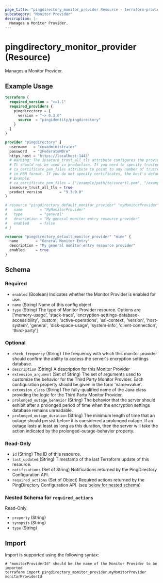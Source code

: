 ```yaml
---
page_title: "pingdirectory_monitor_provider Resource - terraform-provider-pingdirectory"
subcategory: "Monitor Provider"
description: |-
  Manages a Monitor Provider.
---
```


# pingdirectory_monitor_provider (Resource)

Manages a Monitor Provider.

## Example Usage

```terraform
terraform {
  required_version = ">=1.1"
  required_providers {
    pingdirectory = {
      version = "~> 0.3.0"
      source  = "pingidentity/pingdirectory"
    }
  }
}

provider "pingdirectory" {
  username   = "cn=administrator"
  password   = "2FederateM0re"
  https_host = "https://localhost:1443"
  # Warning: The insecure_trust_all_tls attribute configures the provider to trust any certificate presented by the PingDirectory server.
  # It should not be used in production. If you need to specify trusted CA certificates, use the
  # ca_certificate_pem_files attribute to point to any number of trusted CA certificate files
  # in PEM format. If you do not specify certificates, the host's default root CA set will be used.
  # Example:
  # ca_certificate_pem_files = ["/example/path/to/cacert1.pem", "/example/path/to/cacert2.pem"]
  insecure_trust_all_tls = true
  product_version        = "9.3.0.0"
}

# resource "pingdirectory_default_monitor_provider" "myMonitorProvider" {
#   name        = "MyMonitorProvider"
#   type        = "general"
#   description = "My general monitor entry resource provider"
#   enabled     = false
# }

resource "pingdirectory_default_monitor_provider" "mine" {
  name        = "General Monitor Entry"
  description = "My general monitor entry resource provider"
  enabled     = true
}
```

<!-- schema generated by tfplugindocs -->
## Schema

### Required

- `enabled` (Boolean) Indicates whether the Monitor Provider is enabled for use.
- `name` (String) Name of this config object.
- `type` (String) The type of Monitor Provider resource. Options are ['memory-usage', 'stack-trace', 'encryption-settings-database-accessibility', 'custom', 'active-operations', 'ssl-context', 'version', 'host-system', 'general', 'disk-space-usage', 'system-info', 'client-connection', 'third-party']

### Optional

- `check_frequency` (String) The frequency with which this monitor provider should confirm the ability to access the server's encryption settings database.
- `description` (String) A description for this Monitor Provider
- `extension_argument` (Set of String) The set of arguments used to customize the behavior for the Third Party Monitor Provider. Each configuration property should be given in the form 'name=value'.
- `extension_class` (String) The fully-qualified name of the Java class providing the logic for the Third Party Monitor Provider.
- `prolonged_outage_behavior` (String) The behavior that the server should exhibit after a prolonged period of time when the encryption settings database remains unreadable.
- `prolonged_outage_duration` (String) The minimum length of time that an outage should persist before it is considered a prolonged outage. If an outage lasts at least as long as this duration, then the server will take the action indicated by the prolonged-outage-behavior property.

### Read-Only

- `id` (String) The ID of this resource.
- `last_updated` (String) Timestamp of the last Terraform update of this resource.
- `notifications` (Set of String) Notifications returned by the PingDirectory Configuration API.
- `required_actions` (Set of Object) Required actions returned by the PingDirectory Configuration API. (see [below for nested schema](#nestedatt--required_actions))

<a id="nestedatt--required_actions"></a>
### Nested Schema for `required_actions`

Read-Only:

- `property` (String)
- `synopsis` (String)
- `type` (String)

## Import

Import is supported using the following syntax:

```shell
# "monitorProviderId" should be the name of the Monitor Provider to be imported
terraform import pingdirectory_monitor_provider.myMonitorProvider monitorProviderId
```

